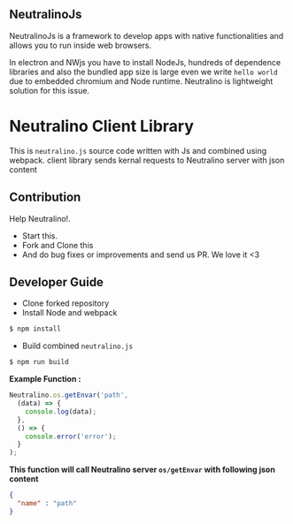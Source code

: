 ## NeutralinoJs

NeutralinoJs is a framework to develop apps with native functionalities and allows you to run inside web browsers. 

In electron and NWjs you have to install NodeJs, hundreds of dependence libraries and also the bundled app size is large even we write `hello world` due to embedded chromium and Node runtime. Neutralino is lightweight solution for this issue.

# Neutralino Client Library

This is `neutralino.js` source code written with Js and combined using webpack. client library sends kernal requests to Neutralino server with json content

## Contribution

Help Neutralino!.

- Start this.
- Fork and Clone this
- And do bug fixes or improvements and send us PR. We love it <3 

## Developer Guide

- Clone forked repository
- Install Node and webpack 

```bash
$ npm install
```

- Build combined `neutralino.js`

```bash
$ npm run build
```

**Example Function :** 

```js
Neutralino.os.getEnvar('path', 
  (data) => {
    console.log(data);
  },
  () => {
    console.error('error');
  }
);
```

__This function will call Neutralino server `os/getEnvar` with following json content__

```json
{
  "name" : "path"
}
```
